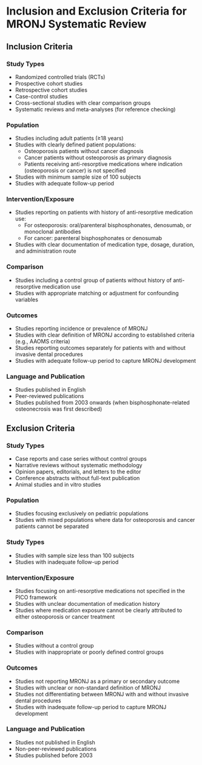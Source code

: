 # Inclusion and Exclusion Criteria for MRONJ Systematic Review

## Inclusion Criteria

### Study Types
- Randomized controlled trials (RCTs)
- Prospective cohort studies
- Retrospective cohort studies
- Case-control studies
- Cross-sectional studies with clear comparison groups
- Systematic reviews and meta-analyses (for reference checking)

### Population
- Studies including adult patients (≥18 years)
- Studies with clearly defined patient populations:
  - Osteoporosis patients without cancer diagnosis
  - Cancer patients without osteoporosis as primary diagnosis
  - Patients receiving anti-resorptive medications where indication (osteoporosis or cancer) is not specified
- Studies with minimum sample size of 100 subjects
- Studies with adequate follow-up period

### Intervention/Exposure
- Studies reporting on patients with history of anti-resorptive medication use:
  - For osteoporosis: oral/parenteral bisphosphonates, denosumab, or monoclonal antibodies
  - For cancer: parenteral bisphosphonates or denosumab
- Studies with clear documentation of medication type, dosage, duration, and administration route

### Comparison
- Studies including a control group of patients without history of anti-resorptive medication use
- Studies with appropriate matching or adjustment for confounding variables

### Outcomes
- Studies reporting incidence or prevalence of MRONJ
- Studies with clear definition of MRONJ according to established criteria (e.g., AAOMS criteria)
- Studies reporting outcomes separately for patients with and without invasive dental procedures
- Studies with adequate follow-up period to capture MRONJ development

### Language and Publication
- Studies published in English
- Peer-reviewed publications
- Studies published from 2003 onwards (when bisphosphonate-related osteonecrosis was first described)

## Exclusion Criteria

### Study Types
- Case reports and case series without control groups
- Narrative reviews without systematic methodology
- Opinion papers, editorials, and letters to the editor
- Conference abstracts without full-text publication
- Animal studies and in vitro studies

### Population
- Studies focusing exclusively on pediatric populations
- Studies with mixed populations where data for osteoporosis and cancer patients cannot be separated

### Study Types
- Studies with sample size less than 100 subjects
- Studies with inadequate follow-up period

### Intervention/Exposure
- Studies focusing on anti-resorptive medications not specified in the PICO framework
- Studies with unclear documentation of medication history
- Studies where medication exposure cannot be clearly attributed to either osteoporosis or cancer treatment

### Comparison
- Studies without a control group
- Studies with inappropriate or poorly defined control groups

### Outcomes
- Studies not reporting MRONJ as a primary or secondary outcome
- Studies with unclear or non-standard definition of MRONJ
- Studies not differentiating between MRONJ with and without invasive dental procedures
- Studies with inadequate follow-up period to capture MRONJ development

### Language and Publication
- Studies not published in English
- Non-peer-reviewed publications
- Studies published before 2003
